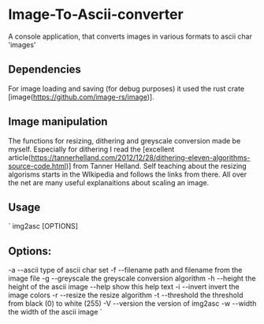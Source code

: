 # Image-To-Ascii-converter
A console application, that converts images in various formats to ascii char 'images'

## Dependencies
For image loading and saving (for debug purposes) it used the rust crate [image(https://github.com/image-rs/image)].

## Image manipulation
The functions for resizing, dithering and greyscale conversion made be myself. Especially for dithering I read the [excellent article(https://tannerhelland.com/2012/12/28/dithering-eleven-algorithms-source-code.html)] from Tanner Helland. Self teaching about the resizing algorisms starts in the WIkipedia and follows the links from there. All over the net are many useful explanaitions about scaling an image.

## Usage

`
img2asc <FILE> [OPTIONS]

Options:
--------

-a <TYPE>       --ascii <TYPE>          type of ascii char set
-f <FILE>       --filename <FILE>       path and filename from the image file
-g <TYPE>       --greyscale <TYPE>      the greyscale conversion algorithm
-h <NUM>        --height <NUM>          the height of the ascii image
                --help                  show this help text
-i              --invert                invert the image colors
-r <TYPE>       --resize <TYPE>         the resize algorithm
-t <NUM>        --threshold <NUM>       the threshold from black (0) to white (255)
-V              --version               the version of img2asc
-w <NUM>        --width <NUM>           the width of the ascii image
`
